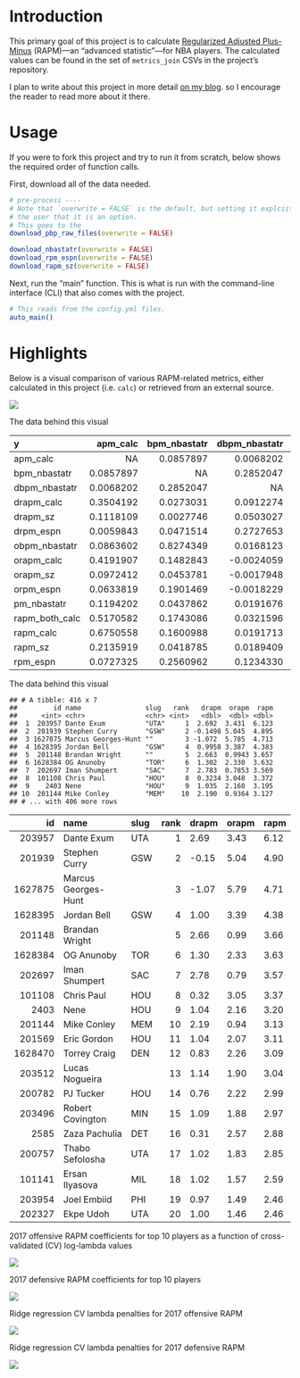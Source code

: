 
<!-- README.md is generated from README.Rmd. Please edit that file -->

# Introduction

This primary goal of this project is to calculate [Regularized Adjusted
Plus-Minus](https://www.nbastuffer.com/analytics101/regularized-adjusted-plus-minus-rapm/)
(RAPM)—an “advanced statistic”—for NBA players. The calculated values
can be found in the set of `metrics_join` CSVs in the project’s
repository.

I plan to write about this project in more detail [on my
blog](https://tonyelhabr.rbind.io). so I encourage the reader to read
more about it there.

# Usage

If you were to fork this project and try to run it from scratch, below
shows the required order of function calls.

First, download all of the data needed.

``` r
# pre-process ----
# Note that `overwrite = FALSE` is the default, but setting it explciitly here to remind
# the user that it is an option.
# This goes to the
download_pbp_raw_files(overwrite = FALSE)

download_nbastatr(overwrite = FALSE)
download_rpm_espn(overwrite = FALSE)
download_rapm_sz(overwrite = FALSE)
```

Next, run the “main” function. This is what is run with the command-line
interface (CLI) that also comes with the project.

``` r
# This reads from the config.yml files.
auto_main()
```

# Highlights

Below is a visual comparison of various RAPM-related metrics, either
calculated in this project (i.e. `calc`) or retrieved from an external
source.

![](data/final/viz_metrics_join_summary_2017.png)

The data behind this visual

| y                | apm\_calc | bpm\_nbastatr | dbpm\_nbastatr | drapm\_calc |   drapm\_sz |  drpm\_espn | obpm\_nbastatr | orapm\_calc |   orapm\_sz |  orpm\_espn | pm\_nbastatr | rapm\_both\_calc | rapm\_calc |  rapm\_sz | rpm\_espn |
| :--------------- | --------: | ------------: | -------------: | ----------: | ----------: | ----------: | -------------: | ----------: | ----------: | ----------: | -----------: | ---------------: | ---------: | --------: | --------: |
| apm\_calc        |        NA |     0.0857897 |      0.0068202 |   0.3504192 |   0.1118109 |   0.0059843 |      0.0863602 |   0.4191907 |   0.0972412 |   0.0633819 |    0.1194202 |        0.5170582 |  0.6750558 | 0.2135919 | 0.0727325 |
| bpm\_nbastatr    | 0.0857897 |            NA |      0.2852047 |   0.0273031 |   0.0027746 |   0.0471514 |      0.8274349 |   0.1482843 |   0.0453781 |   0.1901469 |    0.0437862 |        0.1743086 |  0.1600988 | 0.0418785 | 0.2560962 |
| dbpm\_nbastatr   | 0.0068202 |     0.2852047 |             NA |   0.0912274 |   0.0503027 |   0.2727653 |      0.0168123 | \-0.0024059 | \-0.0017948 | \-0.0018229 |    0.0191676 |        0.0321596 |  0.0191713 | 0.0189409 | 0.1234330 |
| drapm\_calc      | 0.3504192 |     0.0273031 |      0.0912274 |          NA |   0.3322217 |   0.0765407 |    \-0.0020656 |   0.0098078 | \-0.0003777 | \-0.0027973 |    0.1413987 |        0.4035084 |  0.3356299 | 0.1240432 | 0.0358574 |
| drapm\_sz        | 0.1118109 |     0.0027746 |      0.0503027 |   0.3322217 |          NA |   0.1041948 |    \-0.0009822 | \-0.0023232 | \-0.0017017 | \-0.0006295 |    0.1791320 |        0.1442801 |  0.0756311 | 0.4384602 | 0.0256227 |
| drpm\_espn       | 0.0059843 |     0.0471514 |      0.2727653 |   0.0765407 |   0.1041948 |          NA |    \-0.0008774 | \-0.0029342 | \-0.0026649 |   0.0064440 |    0.0491640 |        0.0298905 |  0.0175993 | 0.0421981 | 0.3028806 |
| obpm\_nbastatr   | 0.0863602 |     0.8274349 |      0.0168123 | \-0.0020656 | \-0.0009822 | \-0.0008774 |             NA |   0.2368059 |   0.0650393 |   0.2843836 |    0.0300633 |        0.1443483 |  0.1512988 | 0.0278430 | 0.1757929 |
| orapm\_calc      | 0.4191907 |     0.1482843 |    \-0.0024059 |   0.0098078 | \-0.0023232 | \-0.0029342 |      0.2368059 |          NA |   0.3812504 |   0.1694076 |    0.2074359 |        0.4420484 |  0.7619807 | 0.2037157 | 0.1178648 |
| orapm\_sz        | 0.0972412 |     0.0453781 |    \-0.0017948 | \-0.0003777 | \-0.0017017 | \-0.0026649 |      0.0650393 |   0.3812504 |          NA |   0.1361238 |    0.3027395 |        0.1785147 |  0.2277643 | 0.5434344 | 0.0906094 |
| orpm\_espn       | 0.0633819 |     0.1901469 |    \-0.0018229 | \-0.0027973 | \-0.0006295 |   0.0064440 |      0.2843836 |   0.1694076 |   0.1361238 |          NA |    0.1209535 |        0.1041428 |  0.1121011 | 0.0596036 | 0.6037412 |
| pm\_nbastatr     | 0.1194202 |     0.0437862 |      0.0191676 |   0.1413987 |   0.1791320 |   0.0491640 |      0.0300633 |   0.2074359 |   0.3027395 |   0.1209535 |           NA |        0.3326310 |  0.3124833 | 0.4888706 | 0.1893420 |
| rapm\_both\_calc | 0.5170582 |     0.1743086 |      0.0321596 |   0.4035084 |   0.1442801 |   0.0298905 |      0.1443483 |   0.4420484 |   0.1785147 |   0.1041428 |    0.3326310 |               NA |  0.7345316 | 0.3308535 | 0.1489425 |
| rapm\_calc       | 0.6750558 |     0.1600988 |      0.0191713 |   0.3356299 |   0.0756311 |   0.0175993 |      0.1512988 |   0.7619807 |   0.2277643 |   0.1121011 |    0.3124833 |        0.7345316 |         NA | 0.2980069 | 0.1374234 |
| rapm\_sz         | 0.2135919 |     0.0418785 |      0.0189409 |   0.1240432 |   0.4384602 |   0.0421981 |      0.0278430 |   0.2037157 |   0.5434344 |   0.0596036 |    0.4888706 |        0.3308535 |  0.2980069 |        NA | 0.1136859 |
| rpm\_espn        | 0.0727325 |     0.2560962 |      0.1234330 |   0.0358574 |   0.0256227 |   0.3028806 |      0.1757929 |   0.1178648 |   0.0906094 |   0.6037412 |    0.1893420 |        0.1489425 |  0.1374234 | 0.1136859 |        NA |

The data behind this visual

    ## # A tibble: 416 x 7
    ##         id name                slug   rank   drapm  orapm  rapm
    ##      <int> <chr>               <chr> <int>   <dbl>  <dbl> <dbl>
    ##  1  203957 Dante Exum          "UTA"     1  2.692  3.431  6.123
    ##  2  201939 Stephen Curry       "GSW"     2 -0.1498 5.045  4.895
    ##  3 1627875 Marcus Georges-Hunt ""        3 -1.072  5.785  4.713
    ##  4 1628395 Jordan Bell         "GSW"     4  0.9958 3.387  4.383
    ##  5  201148 Brandan Wright      ""        5  2.663  0.9943 3.657
    ##  6 1628384 OG Anunoby          "TOR"     6  1.302  2.330  3.632
    ##  7  202697 Iman Shumpert       "SAC"     7  2.783  0.7853 3.569
    ##  8  101108 Chris Paul          "HOU"     8  0.3234 3.048  3.372
    ##  9    2403 Nene                "HOU"     9  1.035  2.160  3.195
    ## 10  201144 Mike Conley         "MEM"    10  2.190  0.9364 3.127
    ## # ... with 406 more rows

|      id | name                | slug | rank | drapm  | orapm | rapm |
| ------: | :------------------ | :--- | ---: | :----- | :---- | :--- |
|  203957 | Dante Exum          | UTA  |    1 | 2.69   | 3.43  | 6.12 |
|  201939 | Stephen Curry       | GSW  |    2 | \-0.15 | 5.04  | 4.90 |
| 1627875 | Marcus Georges-Hunt |      |    3 | \-1.07 | 5.79  | 4.71 |
| 1628395 | Jordan Bell         | GSW  |    4 | 1.00   | 3.39  | 4.38 |
|  201148 | Brandan Wright      |      |    5 | 2.66   | 0.99  | 3.66 |
| 1628384 | OG Anunoby          | TOR  |    6 | 1.30   | 2.33  | 3.63 |
|  202697 | Iman Shumpert       | SAC  |    7 | 2.78   | 0.79  | 3.57 |
|  101108 | Chris Paul          | HOU  |    8 | 0.32   | 3.05  | 3.37 |
|    2403 | Nene                | HOU  |    9 | 1.04   | 2.16  | 3.20 |
|  201144 | Mike Conley         | MEM  |   10 | 2.19   | 0.94  | 3.13 |
|  201569 | Eric Gordon         | HOU  |   11 | 1.04   | 2.07  | 3.11 |
| 1628470 | Torrey Craig        | DEN  |   12 | 0.83   | 2.26  | 3.09 |
|  203512 | Lucas Nogueira      |      |   13 | 1.14   | 1.90  | 3.04 |
|  200782 | PJ Tucker           | HOU  |   14 | 0.76   | 2.22  | 2.99 |
|  203496 | Robert Covington    | MIN  |   15 | 1.09   | 1.88  | 2.97 |
|    2585 | Zaza Pachulia       | DET  |   16 | 0.31   | 2.57  | 2.88 |
|  200757 | Thabo Sefolosha     | UTA  |   17 | 1.02   | 1.83  | 2.85 |
|  101141 | Ersan Ilyasova      | MIL  |   18 | 1.02   | 1.57  | 2.59 |
|  203954 | Joel Embiid         | PHI  |   19 | 0.97   | 1.49  | 2.46 |
|  202327 | Ekpe Udoh           | UTA  |   20 | 1.00   | 1.46  | 2.46 |

2017 offensive RAPM coefficients for top 10 players as a function of
cross-validated (CV) log-lambda values

![](data/intermediate/viz_rapm_fit_side_o_2017.png)

2017 defensive RAPM coefficients for top 10 players

![](data/intermediate/viz_rapm_fit_side_d_2017.png)

Ridge regression CV lambda penalties for 2017 offensive RAPM

![](data/intermediate/viz_rapm_fit_cv_side_o_2017.png)

Ridge regression CV lambda penalties for 2017 defensive RAPM

![](data/intermediate/viz_rapm_fit_cv_side_d_2017.png)
